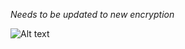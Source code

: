 *Needs to be updated to new encryption*

![Alt text]([images/example.png](https://media.discordapp.net/attachments/1232722469023125594/1254117917256192031/image.png?ex=66aa6cd3&is=66a91b53&hm=19553e76ff45020ed41dab9fe4043b1d3d1655eb49ec270dcba51678f8526ecb&=&format=webp&quality=lossless&width=413&height=644))
